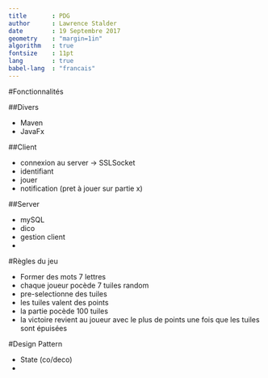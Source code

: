 ```yaml
---
title 		: PDG
author		: Lawrence Stalder
date 		: 19 Septembre 2017
geometry 	: "margin=1in"
algorithm 	: true
fontsize	: 11pt
lang		: true
babel-lang	: "francais"
---
```



#Fonctionnalités

##Divers
* Maven
* JavaFx

##Client
* connexion au server -> SSLSocket
* identifiant
* jouer
* notification (pret à jouer sur partie x)

##Server
* mySQL
* dico
* gestion client
* 

#Règles du jeu
* Former des mots 7 lettres
* chaque joueur pocède 7 tuiles random
* pre-selectionne des tuiles
* les tuiles valent des points
* la partie pocède 100 tuiles 
* la victoire revient au joueur avec le plus de points une fois que les tuiles sont épuisées


#Design Pattern
* State (co/deco)
* 







